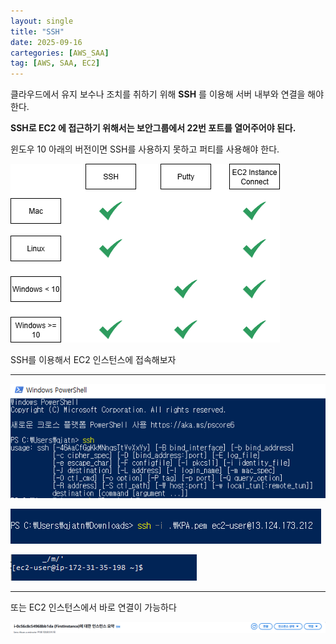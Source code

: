 ```yaml
---
layout: single
title: "SSH"
date: 2025-09-16
cartegories: [AWS_SAA]
tag: [AWS, SAA, EC2]
---
```


클라우드에서 유지 보수나 조치를 취하기 위해 **SSH** 를 이용해 서버 내부와 연결을 해야한다.

**SSH로 EC2 에 접근하기 위해서는 보안그룹에서 22번 포트를 열어주어야 된다.**

윈도우 10 아래의 버전이면 SSH를 사용하지 못하고 퍼티를 사용해야 한다.

![SSH](/스샷%20자료실/EC2/SSH.png)



SSH를 이용해서 EC2 인스턴스에 접속해보자

- - -

![SSH](/스샷%20자료실/EC2/9.png)

![SSH](/스샷%20자료실/EC2/10.png)

![SSH](/스샷%20자료실/EC2/11.png)


- - -

또는 EC2 인스턴스에서 바로 연결이 가능하다

![SSH](/스샷%20자료실/EC2/12.png)

